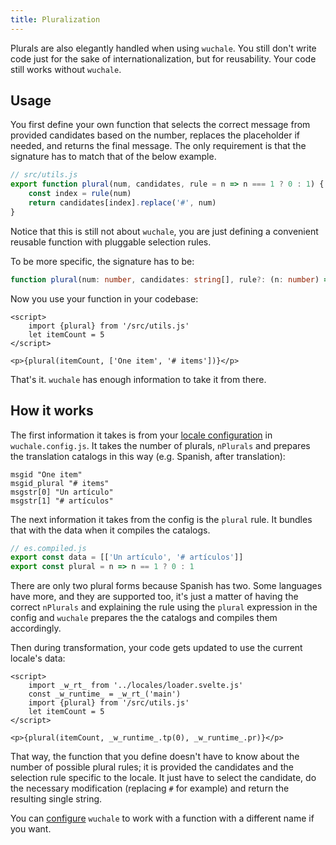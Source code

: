 ```yaml
---
title: Pluralization
---
```


Plurals are also elegantly handled when using `wuchale`. You still don't write
code just for the sake of internationalization, but for reusability. Your code
still works without `wuchale`.

## Usage

You first define your own function that selects the correct message from provided
candidates based on the number, replaces the placeholder if needed, and returns
the final message. The only requirement is that the signature has to match that of
the below example.

```javascript
// src/utils.js
export function plural(num, candidates, rule = n => n === 1 ? 0 : 1) {
    const index = rule(num)
    return candidates[index].replace('#', num)
}
```

Notice that this is still not about `wuchale`, you are just defining a
convenient reusable function with pluggable selection rules.

To be more specific, the signature has to be:

```ts
function plural(num: number, candidates: string[], rule?: (n: number) => number): string
```

Now you use your function in your codebase:

```svelte
<script>
    import {plural} from '/src/utils.js'
    let itemCount = 5
</script>

<p>{plural(itemCount, ['One item', '# items'])}</p>
```

That's it. `wuchale` has enough information to take it from there.

## How it works

The first information it takes is from your [locale
configuration](/reference/config/#localeconf) in `wuchale.config.js`. It takes
the number of plurals, `nPlurals` and prepares the translation catalogs in this
way (e.g. Spanish, after translation):

```po title="es.po" ins="Un artículo" ins="# artículos"
msgid "One item"
msgid_plural "# items"
msgstr[0] "Un artículo"
msgstr[1] "# artículos"
```

The next information it takes from the config is the `plural` rule. It bundles that with the data when it compiles the catalogs.

```js
// es.compiled.js
export const data = [['Un artículo', '# artículos']]
export const plural = n => n == 1 ? 0 : 1
```

There are only two plural forms because Spanish has two. Some languages have
more, and they are supported too, it's just a matter of having the correct
`nPlurals` and explaining the rule using the `plural` expression in the config
and `wuchale` prepares the the catalogs and compiles them accordingly.

Then during transformation, your code gets updated to use the current locale's data:

```svelte
<script>
    import _w_rt_ from '../locales/loader.svelte.js'
    const _w_runtime_ = _w_rt_('main')
    import {plural} from '/src/utils.js'
    let itemCount = 5
</script>

<p>{plural(itemCount, _w_runtime_.tp(0), _w_runtime_.pr)}</p>
```

That way, the function that you define doesn't have to know about the number of
possible plural rules; it is provided the candidates and the selection rule
specific to the locale. It just have to select the candidate, do the necessary
modification (replacing `#` for example) and return the resulting single
string.

You can [configure](/reference/adapter-common/#pluralsfunc) `wuchale` to work
with a function with a different name if you want.

